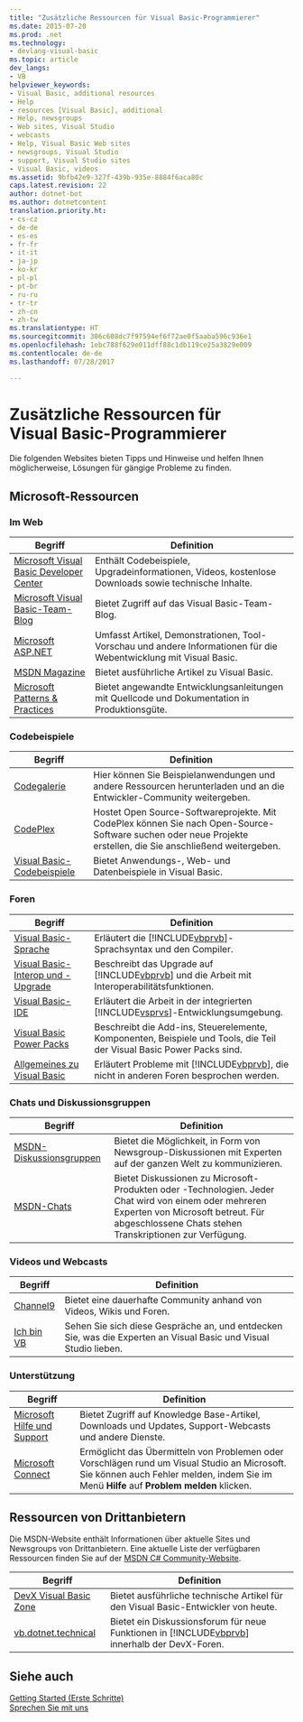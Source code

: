 ```yaml
---
title: "Zusätzliche Ressourcen für Visual Basic-Programmierer"
ms.date: 2015-07-20
ms.prod: .net
ms.technology:
- devlang-visual-basic
ms.topic: article
dev_langs:
- VB
helpviewer_keywords:
- Visual Basic, additional resources
- Help
- resources [Visual Basic], additional
- Help, newsgroups
- Web sites, Visual Studio
- webcasts
- Help, Visual Basic Web sites
- newsgroups, Visual Studio
- support, Visual Studio sites
- Visual Basic, videos
ms.assetid: 9bfb42e9-327f-439b-935e-8884f6aca80c
caps.latest.revision: 22
author: dotnet-bot
ms.author: dotnetcontent
translation.priority.ht:
- cs-cz
- de-de
- es-es
- fr-fr
- it-it
- ja-jp
- ko-kr
- pl-pl
- pt-br
- ru-ru
- tr-tr
- zh-cn
- zh-tw
ms.translationtype: HT
ms.sourcegitcommit: 306c608dc7f97594ef6f72ae0f5aaba596c936e1
ms.openlocfilehash: 1ebc788f629e011dff88c1db119ce25a3829e009
ms.contentlocale: de-de
ms.lasthandoff: 07/28/2017

---
```

# <a name="additional-resources-for-visual-basic-programmers"></a>Zusätzliche Ressourcen für Visual Basic-Programmierer
Die folgenden Websites bieten Tipps und Hinweise und helfen Ihnen möglicherweise, Lösungen für gängige Probleme zu finden.  
  
## <a name="microsoft-resources"></a>Microsoft-Ressourcen  
  
### <a name="on-the-web"></a>Im Web  
  
|Begriff|Definition|  
|----------|----------------|  
|[Microsoft Visual Basic Developer Center](http://go.microsoft.com/fwlink/?LinkID=47768)|Enthält Codebeispiele, Upgradeinformationen, Videos, kostenlose Downloads sowie technische Inhalte.|  
|[Microsoft Visual Basic-Team-Blog](http://go.microsoft.com/fwlink/?LinkID=123815)|Bietet Zugriff auf das Visual Basic-Team-Blog.|  
|[Microsoft ASP.NET](http://go.microsoft.com/fwlink/?LinkID=51657)|Umfasst Artikel, Demonstrationen, Tool-Vorschau und andere Informationen für die Webentwicklung mit Visual Basic.|  
|[MSDN Magazine](http://msdn.microsoft.com/magazine/cc159292.aspx)|Bietet ausführliche Artikel zu Visual Basic.|  
|[Microsoft Patterns & Practices](http://msdn.microsoft.com/practices/default.aspx)|Bietet angewandte Entwicklungsanleitungen mit Quellcode und Dokumentation in Produktionsgüte.|  
  
### <a name="code-samples"></a>Codebeispiele  
  
|Begriff|Definition|  
|----------|----------------|  
|[Codegalerie](http://code.msdn.microsoft.com/)|Hier können Sie Beispielanwendungen und andere Ressourcen herunterladen und an die Entwickler-Community weitergeben.|  
|[CodePlex](http://www.codeplex.com/)|Hostet Open Source-Softwareprojekte. Mit CodePlex können Sie nach Open-Source-Software suchen oder neue Projekte erstellen, die Sie anschließend weitergeben.|  
|[Visual Basic-Codebeispiele](http://msdn.microsoft.com/vbasic/ms789074)|Bietet Anwendungs-, Web- und Datenbeispiele in Visual Basic.|  
  
### <a name="forums"></a>Foren  
  
|Begriff|Definition|  
|----------|----------------|  
|[Visual Basic-Sprache](http://go.microsoft.com/fwlink/?LinkId=145963)|Erläutert die [!INCLUDE[vbprvb](~/includes/vbprvb-md.md)]-Sprachsyntax und den Compiler.|  
|[Visual Basic-Interop und -Upgrade](http://go.microsoft.com/fwlink/?LinkId=145966)|Beschreibt das Upgrade auf [!INCLUDE[vbprvb](~/includes/vbprvb-md.md)] und die Arbeit mit Interoperabilitätsfunktionen.|  
|[Visual Basic-IDE](http://go.microsoft.com/fwlink/?LinkId=145971)|Erläutert die Arbeit in der integrierten [!INCLUDE[vsprvs](~/includes/vsprvs-md.md)]-Entwicklungsumgebung.|  
|[Visual Basic Power Packs](http://social.msdn.microsoft.com/Forums/vbpowerpacks/threads)|Beschreibt die Add-ins, Steuerelemente, Komponenten, Beispiele und Tools, die Teil der Visual Basic Power Packs sind.|  
|[Allgemeines zu Visual Basic](http://go.microsoft.com/fwlink/?LinkId=145973)|Erläutert Probleme mit [!INCLUDE[vbprvb](~/includes/vbprvb-md.md)], die nicht in anderen Foren besprochen werden.|  
  
### <a name="chats-and-discussion-groups"></a>Chats und Diskussionsgruppen  
  
|Begriff|Definition|  
|----------|----------------|  
|[MSDN-Diskussionsgruppen](http://go.microsoft.com/fwlink/?LinkId=145961)|Bietet die Möglichkeit, in Form von Newsgroup-Diskussionen mit Experten auf der ganzen Welt zu kommunizieren.|  
|[MSDN-Chats](http://go.microsoft.com/fwlink/?LinkId=145962)|Bietet Diskussionen zu Microsoft-Produkten oder -Technologien. Jeder Chat wird von einem oder mehreren Experten von Microsoft betreut. Für abgeschlossene Chats stehen Transkriptionen zur Verfügung.|  
  
### <a name="videos-and-webcasts"></a>Videos und Webcasts  
  
|Begriff|Definition|  
|----------|----------------|  
|[Channel9](http://go.microsoft.com/fwlink/?LinkID=123827)|Bietet eine dauerhafte Community anhand von Videos, Wikis und Foren.|  
|[Ich bin VB](http://msdn.microsoft.com/vbasic/dd776132)|Sehen Sie sich diese Gespräche an, und entdecken Sie, was die Experten an Visual Basic und Visual Studio lieben.|  
  
### <a name="support"></a>Unterstützung  
  
|Begriff|Definition|  
|----------|----------------|  
|[Microsoft Hilfe und Support](http://go.microsoft.com/fwlink/?LinkID=108287)|Bietet Zugriff auf Knowledge Base-Artikel, Downloads und Updates, Support-Webcasts und andere Dienste.|  
|[Microsoft Connect](http://connect.microsoft.com/)|Ermöglicht das Übermitteln von Problemen oder Vorschlägen rund um Visual Studio an Microsoft. Sie können auch Fehler melden, indem Sie im Menü **Hilfe** auf **Problem melden** klicken.|  
  
## <a name="third-party-resources"></a>Ressourcen von Drittanbietern  
 Die MSDN-Website enthält Informationen über aktuelle Sites und Newsgroups von Drittanbietern. Eine aktuelle Liste der verfügbaren Ressourcen finden Sie auf der [MSDN C# Community-Website](http://go.microsoft.com/fwlink/?LinkID=77372).  
  
|Begriff|Definition|  
|----------|----------------|  
|[DevX Visual Basic Zone](http://go.microsoft.com/fwlink/?LinkId=145978)|Bietet ausführliche technische Artikel für den Visual Basic-Entwickler von heute.|  
|[vb.dotnet.technical](http://go.microsoft.com/fwlink/?LinkId=145986)|Bietet ein Diskussionsforum für neue Funktionen in [!INCLUDE[vbprvb](~/includes/vbprvb-md.md)] innerhalb der DevX-Foren.|  
  
## <a name="see-also"></a>Siehe auch  
 [Getting Started (Erste Schritte)](../../visual-basic/getting-started/index.md)   
 [Sprechen Sie mit uns](/visualstudio/ide/talk-to-us)

